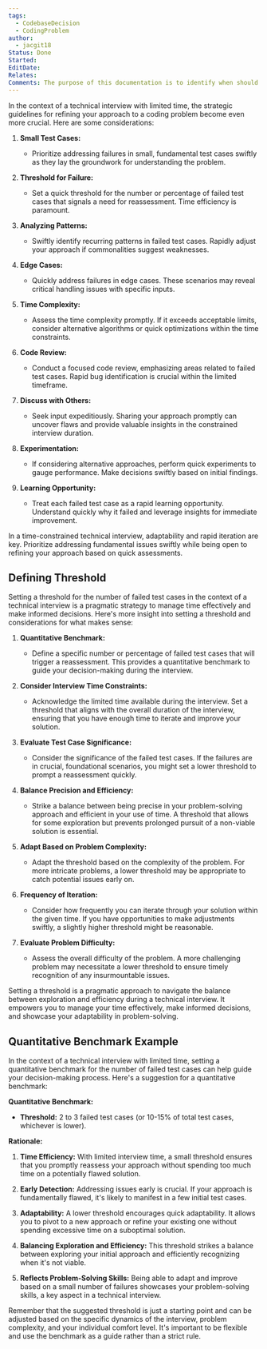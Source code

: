 ```yaml
---
tags:
  - CodebaseDecision
  - CodingProblem
author:
  - jacgit18
Status: Done
Started: 
EditDate: 
Relates: 
Comments: The purpose of this documentation is to identify when should you change your approach around solving a coding challenge.
---
```

In the context of a technical interview with limited time, the strategic guidelines for refining your approach to a coding problem become even more crucial. Here are some considerations:

1. **Small Test Cases:**
   - Prioritize addressing failures in small, fundamental test cases swiftly as they lay the groundwork for understanding the problem.

2. **Threshold for Failure:**
   - Set a quick threshold for the number or percentage of failed test cases that signals a need for reassessment. Time efficiency is paramount.

3. **Analyzing Patterns:**
   - Swiftly identify recurring patterns in failed test cases. Rapidly adjust your approach if commonalities suggest weaknesses.

4. **Edge Cases:**
   - Quickly address failures in edge cases. These scenarios may reveal critical handling issues with specific inputs.

5. **Time Complexity:**
   - Assess the time complexity promptly. If it exceeds acceptable limits, consider alternative algorithms or quick optimizations within the time constraints.

6. **Code Review:**
   - Conduct a focused code review, emphasizing areas related to failed test cases. Rapid bug identification is crucial within the limited timeframe.

7. **Discuss with Others:**
   - Seek input expeditiously. Sharing your approach promptly can uncover flaws and provide valuable insights in the constrained interview duration.

8. **Experimentation:**
   - If considering alternative approaches, perform quick experiments to gauge performance. Make decisions swiftly based on initial findings.

9. **Learning Opportunity:**
   - Treat each failed test case as a rapid learning opportunity. Understand quickly why it failed and leverage insights for immediate improvement.

In a time-constrained technical interview, adaptability and rapid iteration are key. Prioritize addressing fundamental issues swiftly while being open to refining your approach based on quick assessments.

## Defining Threshold 
Setting a threshold for the number of failed test cases in the context of a technical interview is a pragmatic strategy to manage time effectively and make informed decisions. Here's more insight into setting a threshold and considerations for what makes sense:

1. **Quantitative Benchmark:**
   - Define a specific number or percentage of failed test cases that will trigger a reassessment. This provides a quantitative benchmark to guide your decision-making during the interview.

2. **Consider Interview Time Constraints:**
   - Acknowledge the limited time available during the interview. Set a threshold that aligns with the overall duration of the interview, ensuring that you have enough time to iterate and improve your solution.

3. **Evaluate Test Case Significance:**
   - Consider the significance of the failed test cases. If the failures are in crucial, foundational scenarios, you might set a lower threshold to prompt a reassessment quickly.

4. **Balance Precision and Efficiency:**
   - Strike a balance between being precise in your problem-solving approach and efficient in your use of time. A threshold that allows for some exploration but prevents prolonged pursuit of a non-viable solution is essential.

5. **Adapt Based on Problem Complexity:**
   - Adapt the threshold based on the complexity of the problem. For more intricate problems, a lower threshold may be appropriate to catch potential issues early on.

6. **Frequency of Iteration:**
   - Consider how frequently you can iterate through your solution within the given time. If you have opportunities to make adjustments swiftly, a slightly higher threshold might be reasonable.

7. **Evaluate Problem Difficulty:**
   - Assess the overall difficulty of the problem. A more challenging problem may necessitate a lower threshold to ensure timely recognition of any insurmountable issues.

Setting a threshold is a pragmatic approach to navigate the balance between exploration and efficiency during a technical interview. It empowers you to manage your time effectively, make informed decisions, and showcase your adaptability in problem-solving.

## Quantitative Benchmark Example 
In the context of a technical interview with limited time, setting a quantitative benchmark for the number of failed test cases can help guide your decision-making process. Here's a suggestion for a quantitative benchmark:

**Quantitative Benchmark:**
- **Threshold:** 2 to 3 failed test cases (or 10-15% of total test cases, whichever is lower).

**Rationale:**
1. **Time Efficiency:** With limited interview time, a small threshold ensures that you promptly reassess your approach without spending too much time on a potentially flawed solution.

2. **Early Detection:** Addressing issues early is crucial. If your approach is fundamentally flawed, it's likely to manifest in a few initial test cases.

3. **Adaptability:** A lower threshold encourages quick adaptability. It allows you to pivot to a new approach or refine your existing one without spending excessive time on a suboptimal solution.

4. **Balancing Exploration and Efficiency:** This threshold strikes a balance between exploring your initial approach and efficiently recognizing when it's not viable.

5. **Reflects Problem-Solving Skills:** Being able to adapt and improve based on a small number of failures showcases your problem-solving skills, a key aspect in a technical interview.

Remember that the suggested threshold is just a starting point and can be adjusted based on the specific dynamics of the interview, problem complexity, and your individual comfort level. It's important to be flexible and use the benchmark as a guide rather than a strict rule.